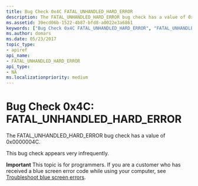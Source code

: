 ```yaml
---
title: Bug Check 0x4C FATAL_UNHANDLED_HARD_ERROR
description: The FATAL_UNHANDLED_HARD_ERROR bug check has a value of 0x0000004C.This bug check appears very infrequently.
ms.assetid: 39ecd06b-1522-4b87-bfd8-a0022e3a6861
keywords: ["Bug Check 0x4C FATAL_UNHANDLED_HARD_ERROR", "FATAL_UNHANDLED_HARD_ERROR"]
ms.author: domars
ms.date: 05/23/2017
topic_type:
- apiref
api_name:
- FATAL_UNHANDLED_HARD_ERROR
api_type:
- NA
ms.localizationpriority: medium
---
```


# Bug Check 0x4C: FATAL\_UNHANDLED\_HARD\_ERROR


The FATAL\_UNHANDLED\_HARD\_ERROR bug check has a value of 0x0000004C.

This bug check appears very infrequently.

**Important** This topic is for programmers. If you are a customer who has received a blue screen error code while using your computer, see [Troubleshoot blue screen errors](http://windows.microsoft.com/windows-10/troubleshoot-blue-screen-errors).

 

 




